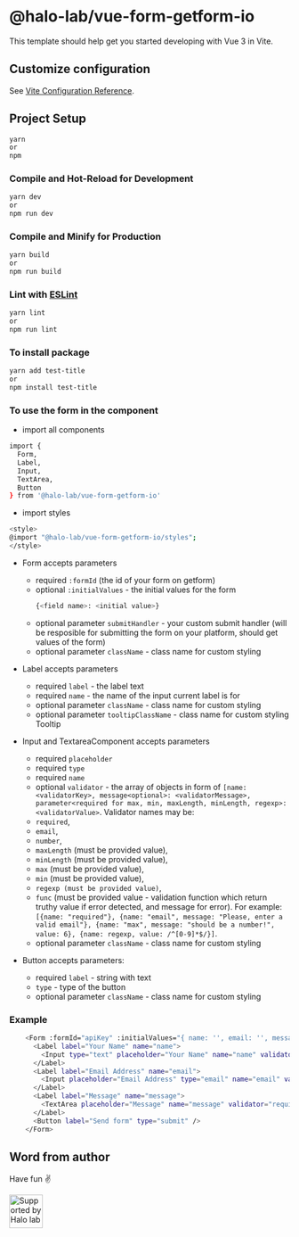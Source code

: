 # @halo-lab/vue-form-getform-io

This template should help get you started developing with Vue 3 in Vite.

## Customize configuration

See [Vite Configuration Reference](https://vitejs.dev/config/).

## Project Setup

```sh
yarn
or
npm
```

### Compile and Hot-Reload for Development

```sh
yarn dev
or
npm run dev
```

### Compile and Minify for Production

```sh
yarn build
or
npm run build
```

### Lint with [ESLint](https://eslint.org/)

```sh
yarn lint
or
npm run lint
```

### To install package

```sh
yarn add test-title
or
npm install test-title
```

### To use the form in the component

- import all components

```sh
import {
  Form,
  Label,
  Input,
  TextArea,
  Button
} from '@halo-lab/vue-form-getform-io'
```

- import styles

```sh
<style>
@import "@halo-lab/vue-form-getform-io/styles";
</style>
```

- Form accepts parameters 
    - required `:formId` (the id of your form on getform)
    - optional `:initialValues` - the initial values for the form 
        ```sh
        {<field name>: <initial value>}
        ```
    - optional parameter `submitHandler` - your custom submit handler (will be resposible for submitting the form on your platform, should get values of the form)
    - optional parameter `className` - class name for custom styling

- Label accepts parameters 
    - required `label` - the label text
    - required `name` - the name of the input current label is for
    - optional parameter `className` - class name for custom styling
    - optional parameter `tooltipClassName` - class name for custom styling Tooltip

- Input and TextareaComponent accepts parameters 
    - required `placeholder`
    - required `type`
    - required `name`
    - optional `validator` - the array of objects in form of `[name: <validatorKey>, message<optional>: <validatorMessage>, parameter<required for max, min, maxLength, minLength, regexp>: <validatorValue>`. 
    Validator names may be:
    - `required`, 
    - `email`, 
    - `number`, 
    - `maxLength` (must be provided value), 
    - `minLength` (must be provided value), 
    - `max` (must be provided value), 
    - `min` (must be provided value),
    - `regexp (must be provided value)`,
    - `func` (must be provided value - validation function which return truthy value if error detected, and message for error).
    For example: `[{name: "required"}, {name: "email", message: "Please, enter a valid email"}, {name: "max", message: "should be a number!", value: 6}, {name: regexp, value: /^[0-9]*$/}]`.
    - optional parameter `className` - class name for custom styling

- Button  accepts parameters: 
    - required `label` - string with text 
    - `type` - type of the button
    - optional parameter `className` - class name for custom styling


### Example

```sh
    <Form :formId="apiKey" :initialValues="{ name: '', email: '', message: '' }" className="my-custom-class">
      <Label label="Your Name" name="name">
        <Input type="text" placeholder="Your Name" name="name" validator="required|onlyLetters" />
      </Label>
      <Label label="Email Address" name="email">
        <Input placeholder="Email Address" type="email" name="email" validator="required|email" />
      </Label>
      <Label label="Message" name="message">
        <TextArea placeholder="Message" name="message" validator="required" />
      </Label>
      <Button label="Send form" type="submit" />
    </Form>
```


## Word from author

Have fun ✌️

<a href="https://www.halo-lab.com/?utm_source=github">
  <img
    src="https://dgestran.sirv.com/Images/supported-by-halolab.png"
    alt="Supported by Halo lab"
    height="60"
  >
</a>